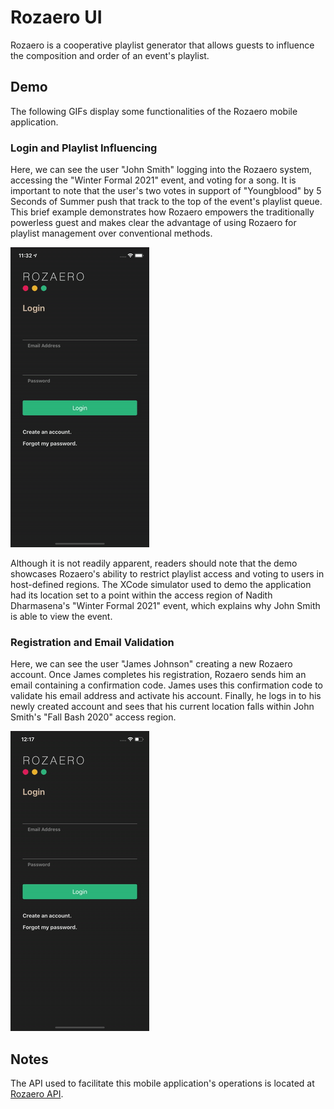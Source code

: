 # Rozaero UI

Rozaero is a cooperative playlist generator that allows guests to influence the composition and order of an event's playlist.

## Demo

The following GIFs display some functionalities of the Rozaero mobile application.

### Login and Playlist Influencing

Here, we can see the user "John Smith" logging into the Rozaero system, accessing the "Winter Formal 2021" event, and voting for a song. It is important to note that the user's two votes in support of "Youngblood" by 5 Seconds of Summer push that track to the top of the event's playlist queue. This brief example demonstrates how Rozaero empowers the traditionally powerless guest and makes clear the advantage of using Rozaero for playlist management over conventional methods.

![](docs/Rozaero-Login-Influencing.gif)

Although it is not readily apparent, readers should note that the demo showcases Rozaero's ability to restrict playlist access and voting to users in host-defined regions. The XCode simulator used to demo the application had its location set to a point within the access region of Nadith Dharmasena's "Winter Formal 2021" event, which explains why John Smith is able to view the event.

### Registration and Email Validation

Here, we can see the user "James Johnson" creating a new Rozaero account. Once James completes his registration, Rozaero sends him an email containing a confirmation code. James uses this confirmation code to validate his email address and activate his account. Finally, he logs in to his newly created account and sees that his current location falls within John Smith's "Fall Bash 2020" access region.

![](docs/Rozaero-Registration-Validation.gif)

## Notes

The API used to facilitate this mobile application's operations is located at [Rozaero API](https://github.com/nadithdharmasena/rozaero-api).
